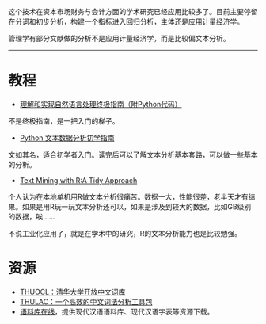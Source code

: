 这个技术在资本市场财务与会计方面的学术研究已经应用比较多了。目前主要停留在分词和初步分析，构建一个指标进入回归分析，主体还是应用计量经济学。

管理学有部分文献做的分析不是应用计量经济学，而是比较偏文本分析。

---

# 教程
- [理解和实现自然语言处理终极指南（附Python代码）](https://www.jiqizhixin.com/articles/2017-02-16)

不是终极指南，是一把入门的梯子。

- [Python 文本数据分析初学指南](https://www.gitbook.com/book/datartisan/begining-text-mining-with-python/details)

文如其名，适合初学者入门。读完后可以了解文本分析基本套路，可以做一些基本的分析。

- [Text Mining with R:A Tidy Approach](https://www.tidytextmining.com)

个人认为在本地单机用R做文本分析很痛苦。数据一大，性能很差，老半天才有结果。如果是用R玩一玩文本分析还可以，如果是涉及到较大的数据，比如GB级别的数据，唉……

不说工业化应用了，就是在学术中的研究，R的文本分析能力也是比较勉强。

# 资源
- [THUOCL：清华大学开放中文词库](http://thuocl.thunlp.org)
- [THULAC：一个高效的中文词法分析工具包](http://thulac.thunlp.org)
- [语料库在线](http://www.aihanyu.org/cncorpus/Resources.aspx)，提供现代汉语语料库、现代汉语字表等资源下载。
